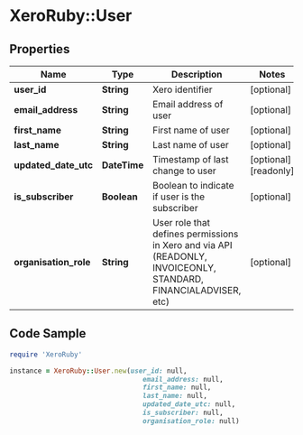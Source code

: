# XeroRuby::User

## Properties

Name | Type | Description | Notes
------------ | ------------- | ------------- | -------------
**user_id** | **String** | Xero identifier | [optional] 
**email_address** | **String** | Email address of user | [optional] 
**first_name** | **String** | First name of user | [optional] 
**last_name** | **String** | Last name of user | [optional] 
**updated_date_utc** | **DateTime** | Timestamp of last change to user | [optional] [readonly] 
**is_subscriber** | **Boolean** | Boolean to indicate if user is the subscriber | [optional] 
**organisation_role** | **String** | User role that defines permissions in Xero and via API (READONLY, INVOICEONLY, STANDARD, FINANCIALADVISER, etc) | [optional] 

## Code Sample

```ruby
require 'XeroRuby'

instance = XeroRuby::User.new(user_id: null,
                                 email_address: null,
                                 first_name: null,
                                 last_name: null,
                                 updated_date_utc: null,
                                 is_subscriber: null,
                                 organisation_role: null)
```


